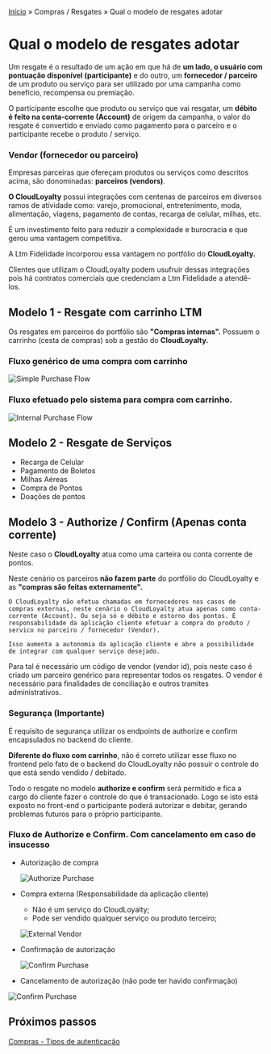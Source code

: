 [Início](/readme.md) &raquo; Compras / Resgates &raquo; Qual o modelo de resgates adotar

# Qual o modelo de resgates adotar  

Um resgate é o resultado de um ação em que há de **um lado, o usuário com pontuação disponível (participante)** e do outro, um **fornecedor / parceiro** de um produto ou serviço para ser utilizado por uma campanha como benefício, recompensa ou premiação.

O participante escolhe que produto ou serviço que vai resgatar, um **débito é feito na conta-corrente (Account)** de origem da campanha, o valor do resgate é convertido e enviado como pagamento para o parceiro e o participante recebe o produto / serviço.

### Vendor (fornecedor ou parceiro)

Empresas parceiras que ofereçam produtos ou serviços como descritos acima, são donominadas: **parceiros (vendors)**.

**O CloudLoyalty** possui integrações com centenas de parceiros em diversos ramos de atividade como: varejo, promocional, entretenimento, moda, alimentação, viagens, pagamento de contas, recarga de celular, milhas, etc.

É um investimento feito para reduzir a complexidade e burocracia e que gerou uma vantagem competitiva.

A Ltm Fidelidade incorporou essa vantagem no portfólio do **CloudLoyalty.**

Clientes que utilizam o CloudLoyalty podem usufruir dessas integrações pois há contratos comerciais que credenciam a Ltm Fidelidade a atendê-los.

## Modelo 1 - Resgate com carrinho LTM

Os resgates em parceiros do portfólio são **"Compras internas".**
Possuem o carrinho (cesta de compras) sob a gestão do **CloudLoyalty.**

### Fluxo genérico de uma compra com carrinho

![Simple Purchase Flow](/images/purchase-simple.svg)

### Fluxo efetuado pelo sistema para compra com carrinho.

![Internal Purchase Flow](/images/purchase-internal-diagram.svg)

## Modelo 2 - Resgate de Serviços

 - Recarga de Celular
 - Pagamento de Boletos
 - Milhas Aéreas
 - Compra de Pontos
 - Doações de pontos

## Modelo 3 - Authorize / Confirm (Apenas conta corrente)

Neste caso o **CloudLoyalty** atua como uma carteira ou conta corrente de pontos.

Neste cenário os parceiros **não fazem parte** do portfólio do CloudLoyalty e as **"compras são feitas externamente".**

    O CloudLoyalty não efetua chamadas em fornecedores nos casos de compras externas, neste cenário o CloudLoyalty atua apenas como conta-corrente (Account). Ou seja só o débito e estorno dos pontos. É responsabilidade da aplicação cliente efetuar a compra do produto / servico no parceiro / fornecedor (Vendor).

    Isso aumenta a autonomia da aplicação cliente e abre a possibilidade de integrar com qualquer serviço desejado.

Para tal é necessário um código de vendor (vendor id), pois neste caso é criado um parceiro genérico para representar todos os resgates. O vendor é necessário para finalidades de conciliação e outros tramites administrativos.

### Segurança (Importante)

É requisito de segurança utilizar os endpoints de authorize e confirm encapsulados no backend do cliente.

**Diferente do fluxo com carrinho**, não é correto utilizar esse fluxo no frontend pelo fato de o backend do CloudLoyalty não possuir o controle do que está sendo vendido / debitado.

Todo o resgate no modelo **authorize e confirm** será permitido e fica a cargo do cliente fazer o controle do que é transacionado. Logo se isto está exposto no front-end o participante poderá autorizar e debitar, gerando problemas futuros para o próprio participante.

### Fluxo de Authorize e Confirm. Com cancelamento em caso de insucesso 

- Autorização de compra

  ![Authorize Purchase](/images/purchase-external-1-diagram.svg)

- Compra externa (Responsabilidade da aplicação cliente)
  - Não é um serviço do CloudLoyalty;
  - Pode ser vendido qualquer serviço ou produto terceiro;

  ![External Vendor](/images/purchase-external-2-diagram.svg)

- Confirmação de autorização

  ![Confirm Purchase](/images/purchase-external-3-diagram.svg)

- Cancelamento de autorização (não pode ter havido confirmação)

 ![Confirm Purchase](/images/purchase-external-4-diagram.svg)


## Próximos passos

[Compras - Tipos de autenticação](/purchase/auth.md)
